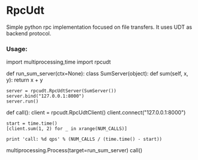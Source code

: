 RpcUdt
======

Simple python rpc implementation focused on file transfers. It uses UDT as backend protocol.

### Usage:

import multiprocessing,time
import rpcudt

def run_sum_server(ctx=None):
    class SumServer(object):
        def sum(self, x, y):
            return x + y

    server = rpcudt.RpcUdtServer(SumServer())
    server.bind("127.0.0.1:8000")
    server.run()

def call():
    client = rpcudt.RpcUdtClient()
    client.connect("127.0.0.1:8000")

    start = time.time()
    [client.sum(1, 2) for _ in xrange(NUM_CALLS)]

    print 'call: %d qps' % (NUM_CALLS / (time.time() - start))

multiprocessing.Process(target=run_sum_server)
call()

